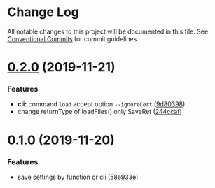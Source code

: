 # Change Log

All notable changes to this project will be documented in this file.
See [Conventional Commits](https://conventionalcommits.org) for commit guidelines.

# [0.2.0](https://github.com/waitingsong/gitlab-var-helper/compare/v0.1.0...v0.2.0) (2019-11-21)


### Features

* **cli:** command `load` accept option `--ignoreCert` ([9d80398](https://github.com/waitingsong/gitlab-var-helper/commit/9d803981c5af6dc30cca909810bdcde6885a7cc0))
* change returnType of loadFiles() only SaveRet ([244ccaf](https://github.com/waitingsong/gitlab-var-helper/commit/244ccaf5777bdc0123b3c0ac3eea1231c4b9b30d))





# 0.1.0 (2019-11-20)


### Features

* save settings by function or cli ([58e933e](https://github.com/waitingsong/gitlab-var-helper/commit/58e933e72d072c8610ded219e202f11e8b5140a1))
